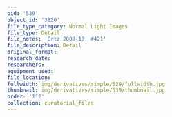 ```yaml
---
pid: '539'
object_id: '3820'
file_type_category: Normal Light Images
file_type: Detail
file_notes: 'Ertz 2008-10, #421'
file_description: Detail
original_format:
research_date:
researchers:
equipment_used:
file_location:
fullwidth: img/derivatives/simple/539/fullwidth.jpg
thumbnail: img/derivatives/simple/539/thumbnail.jpg
order: '112'
collection: curatorial_files
---
```

